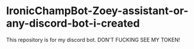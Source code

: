 # IronicChampBot-Zoey-assistant-or-any-discord-bot-i-created
This repository is for my discord bot. DON'T FUCKING SEE MY TOKEN!
